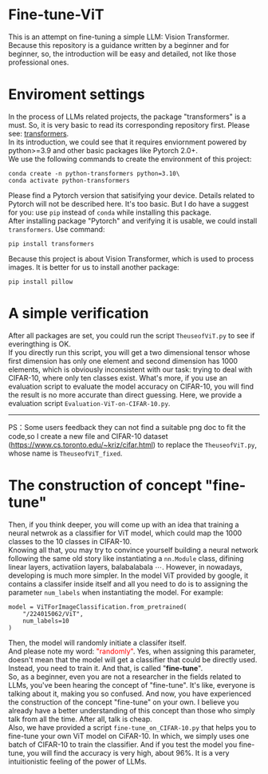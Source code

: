 # Fine-tune-ViT
This is an attempt on fine-tuning a simple LLM: Vision Transformer.\
Because this repository is a guidance written by a beginner and for beginner, so, the introduction will be easy and detailed, not like those professional ones. 
# Enviroment settings
In the process of LLMs related projects, the package "transformers" is a must. So, it is very basic to read its corresponding repository first. Please see: [transformers](https://github.com/huggingface/transformers).\
In its introduction, we could see that it requires enviornment powered by python>=3.9 and other basic packages like Pytorch 2.0+. 
\
We use the following commands to create the environment of this project:
```
conda create -n python-transformers python=3.10\
conda activate python-transformers
```
Please find a Pytorch version that satisifying your device. Details related to Pytorch will not be described here. It's too basic. But I do have a suggest for you: use `pip` instead of `conda` while installing this package. \
After installing package "Pytorch" and verifying it is usable, we could install `transformers`. Use command:
```
pip install transformers
```
Because this project is about Vision Transformer, which is used to process images. It is better for us to install another package:
```
pip install pillow
```
# A simple verification
After all packages are set, you could run the script `TheuseofViT.py` to see if everingthing is OK. \
If you directly run this script, you will get a two dimensional tensor whose first dimension has only one element and second dimension has 1000 elements, which is obviously inconsistent with our task: trying to deal with CIFAR-10, where only ten classes exist. What's more, if you use an evaluation script to evaluate the model accuracy on CIFAR-10, you will find the result is no more accurate than direct guessing. Here, we provide a evaluation script `Evaluation-ViT-on-CIFAR-10.py`. 

------

PS：Some users feedback they can not find a suitable png doc to fit the code,so I create a new file and CIFAR-10 dataset (https://www.cs.toronto.edu/~kriz/cifar.html) to replace the
`TheuseofViT.py`, whose name is `TheuseofViT_fixed`.
# The construction of concept "fine-tune"
Then, if you think deeper, you will come up with an idea that training a neural netwrok as a classifier for ViT model, which could map the 1000 classes to the 10 classes in CIFAR-10. \
Knowing all that, you may try to convince yourself building a neural network following the same old story like instantiating a `nn.Module` class, difining linear layers, activatiion layers, balabalabala $\cdots$. However, in nowadays, developing is much more simpler. In the model ViT provided by google, it contains a classifer inside itself and all you need to do is to assigning the parameter `num_labels` when instantiating the model. For example:
```
model = ViTForImageClassification.from_pretrained(
    "/224015062/ViT",
    num_labels=10
)
```
Then, the model will randomly initiate a classifer itself. \
And please note my word: <font color=red>"randomly"</font>. Yes, when assigning this parameter, doesn't mean that the model will get a classifier that could be directly used. Instead, you need to train it. And that, is called "**fine-tune**".\
 So, as a beginner, even you are not a researcher in the fields related to LLMs, you've been hearing the concept of "fine-tune". It's like, everyone is talking about it, making you so confused. And now, you have experienced the construction of the concept "fine-tune" on your own. I believe you already have a better understanding of this concept than those who simply talk from all the time. After all, talk is cheap. \
 Also, we have provided a script `fine-tune_on_CIFAR-10.py` that helps you to fine-tune your own ViT model on CiFAR-10. In which, we simply uses one batch of CIFAR-10 to train the classifier. And if you test the model you fine-tune, you will find the accuracy is very high, about 96%. It is a very intuitionistic feeling of the power of LLMs. 
